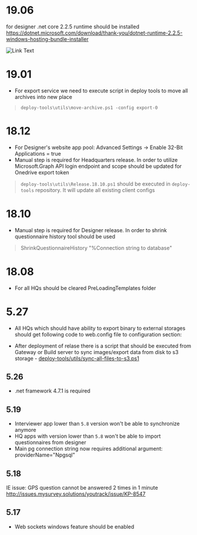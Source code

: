 # 19.06
 for designer .net core 2.2.5 runtime should be installed https://dotnet.microsoft.com/download/thank-you/dotnet-runtime-2.2.5-windows-hosting-bundle-installer

![Link Text](http://build.mysurvey.solutions/app/rest/builds/buildType:`(id:CI)`/statusIcon)
# 19.01
- For export service we need to execute script in deploy tools to move all archives into new place
> `deploy-tools\utils\move-archive.ps1 -config export-0`

# 18.12
- For Designer's website app pool: Advanced Settings -> Enable 32-Bit Applications = true
- Manual step is required for Headquarters release. In order to utilize Microsoft.Graph API login endpoint and scope should be updated for Onedrive export token
> `deploy-tools\utils\Release.18.10.ps1` should be executed in `deploy-tools` repository. It will update all existing client configs

# 18.10
- Manual step is required for Designer release. In order to shrink questionnaire history tool should be used
> ShrinkQuestionnaireHistory "%Connection string to database"

# 18.08
- For all HQs should be cleared PreLoadingTemplates folder
# 5.27
- All HQs which should have ability to export binary to external storages should get following code to web.config file to configuration section:
<configSections>
        <section name="externalStorages" type="WB.UI.Shared.Web.Configuration.ExternalStoragesConfigSection, WB.UI.Shared.Web, Version=5.22.20.0, Culture=neutral" />
    </configSections>
    <externalStorages>
        <oauth2 redirectUri="https://demo.mysurvey.solutions/data-export-storages.html" responseType="token">
            <dropbox authorizationUri="https://www.dropbox.com/1/oauth2/authorize" clientId="9uz71ejx33noq9a"></dropbox>
            <onedrive authorizationUri="https://login.live.com/oauth20_authorize.srf" clientId="964a0fcb-7b2e-47f0-a5bd-96e775fbb11c" scope="onedrive.readwrite"></onedrive>
            <googledrive authorizationUri="https://accounts.google.com/o/oauth2/v2/auth" clientId="571731722180-rqf3v08fc95mo1ccqg5oqrehrau32oh1.apps.googleusercontent.com" scope="https://www.googleapis.com/auth/drive.file"></googledrive>
        </oauth2>
    </externalStorages>
	
- After deployment of relase there is a script that should be executed from Gateway or Build server to sync images/export data from disk to s3 storage - [deploy-tools/utils/sync-all-files-to-s3.ps1](https://bitbucket.org/wbcapi/deploy-tools/src/master/utils/sync-all-files-to-s3.ps1?at=master&fileviewer=file-view-default)
# 5.26
- .net framework 4.7.1 is required
# 5.19
- Interviewer app lower than `5.8` version won't be able to synchronize anymore
- HQ apps with version lower than `5.8` won't be able to import questionnaires from designer
- Main pg connection string now requires additional argument: providerName="Npgsql"
# 5.18
IE issue: GPS question cannot be answered 2 times in 1 minute http://issues.mysurvey.solutions/youtrack/issue/KP-8547
# 5.17
- Web sockets windows feature should be enabled
